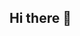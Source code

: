 ## Hi there 👋

<!--
**Maximus0303/Maximus0303** is a ✨ _special_ ✨ repository because its `README.md` (this file) appears on your GitHub profile.

Here are some ideas to get you started:

- 🔭 I’m currently working on nothing
- 🌱 I’m currently learning Unity
- 👯 I’m not looking to collaborate on anything
- 🤔 I’m looking for help with EVERYTHING
- 💬 Ask me about nothing
- 📫 How to reach me: you can't
- 😄 Pronouns: Z/V
- ⚡ Fun fact: Oranje Boven
-->
